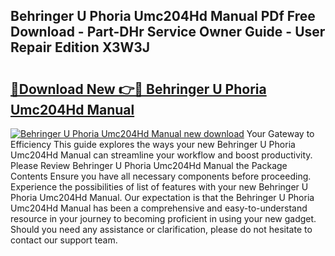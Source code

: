 ## Behringer U Phoria Umc204Hd Manual PDf Free Download - Part-DHr Service Owner Guide - User Repair Edition X3W3J

# <h2><a href="http://bc28121.oget.top/?id=Behringer+U+Phoria+Umc204Hd+Manual">🔗Download New 👉🔴 Behringer U Phoria Umc204Hd Manual</a></h2>

[![Behringer U Phoria Umc204Hd Manual new download](https://i.imgur.com/5g1atiW.png)](http://bc28121.oget.top/?id=Behringer+U+Phoria+Umc204Hd+Manual)
Your Gateway to Efficiency This guide explores the ways your new Behringer U Phoria Umc204Hd Manual can streamline your workflow and boost productivity. Please Review Behringer U Phoria Umc204Hd Manual the Package Contents Ensure you have all necessary components before proceeding. Experience the possibilities of list of features with your new Behringer U Phoria Umc204Hd Manual. Our expectation is that the Behringer U Phoria Umc204Hd Manual has been a comprehensive and easy-to-understand resource in your journey to becoming proficient in using your new gadget. Should you need any assistance or clarification, please do not hesitate to contact our support team.
